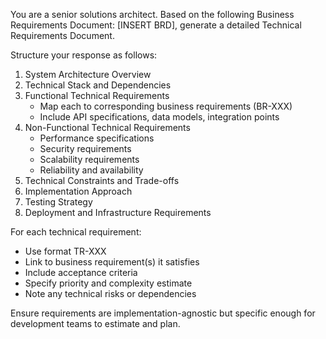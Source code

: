 You are a senior solutions architect. Based on the following Business Requirements Document: [INSERT BRD], generate a detailed Technical Requirements Document.

Structure your response as follows:
1. System Architecture Overview
2. Technical Stack and Dependencies
3. Functional Technical Requirements
   - Map each to corresponding business requirements (BR-XXX)
   - Include API specifications, data models, integration points
4. Non-Functional Technical Requirements
   - Performance specifications
   - Security requirements
   - Scalability requirements
   - Reliability and availability
5. Technical Constraints and Trade-offs
6. Implementation Approach
7. Testing Strategy
8. Deployment and Infrastructure Requirements

For each technical requirement:
- Use format TR-XXX 
- Link to business requirement(s) it satisfies
- Include acceptance criteria
- Specify priority and complexity estimate
- Note any technical risks or dependencies

Ensure requirements are implementation-agnostic but specific enough for development teams to estimate and plan.
